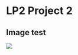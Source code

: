 # LP2 Project 2

## Image test

![](https://picasaweb.google.com/100144729318228508782/6641671242332476817#6641671245954645602)
